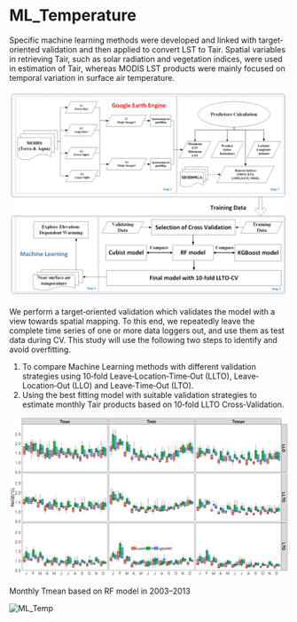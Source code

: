 # ML_Temperature

Specific machine learning methods were developed and linked with target‐oriented validation and then applied to convert LST to Tair. Spatial variables in retrieving Tair, such as solar radiation and vegetation indices, were used in estimation of Tair, whereas MODIS LST products were mainly focused on temporal variation in surface air temperature.

![ML](https://github.com/geogismx/ML_Temperature/blob/master/ML.png)

We perform a target‐oriented validation which validates the model with a view towards spatial mapping. To this end, we repeatedly leave the complete time series of one or more data loggers out, and use them as test data during CV. This study will use the following two steps to identify and avoid overfitting.
1. To compare Machine Learning methods with different validation strategies using 10‐fold Leave‐Location‐Time‐Out (LLTO), Leave‐Location‐Out (LLO) and Leave‐Time‐Out (LTO).
2. Using the best fitting model with suitable validation strategies to estimate monthly Tair products based on 10‐fold LLTO Cross‐Validation.

![ML_Rplot](https://github.com/geogismx/ML_Temperature/blob/master/Rplot_RMSE_FL.png)

Monthly Tmean based on RF model in 2003–2013

![ML_Temp](https://github.com/geogismx/ML_Temperature/blob/master/temperature.png)
